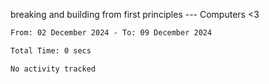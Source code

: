 breaking and building from first principles --- Computers <3

<!--START_SECTION:waka-->

```txt
From: 02 December 2024 - To: 09 December 2024

Total Time: 0 secs

No activity tracked
```

<!--END_SECTION:waka-->
